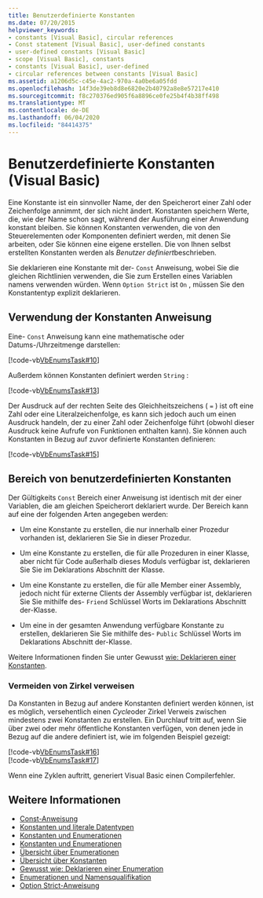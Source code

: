 ```yaml
---
title: Benutzerdefinierte Konstanten
ms.date: 07/20/2015
helpviewer_keywords:
- constants [Visual Basic], circular references
- Const statement [Visual Basic], user-defined constants
- user-defined constants [Visual Basic]
- scope [Visual Basic], constants
- constants [Visual Basic], user-defined
- circular references between constants [Visual Basic]
ms.assetid: a1206d5c-c45e-4ac2-970a-4a0be6a05fdd
ms.openlocfilehash: 14f3de39eb8d8e6820e2b40792a8e8e57217e410
ms.sourcegitcommit: f8c270376ed905f6a8896ce0fe25b4f4b38ff498
ms.translationtype: MT
ms.contentlocale: de-DE
ms.lasthandoff: 06/04/2020
ms.locfileid: "84414375"
---
```

# <a name="user-defined-constants-visual-basic"></a>Benutzerdefinierte Konstanten (Visual Basic)
Eine Konstante ist ein sinnvoller Name, der den Speicherort einer Zahl oder Zeichenfolge annimmt, der sich nicht ändert. Konstanten speichern Werte, die, wie der Name schon sagt, während der Ausführung einer Anwendung konstant bleiben. Sie können Konstanten verwenden, die von den Steuerelementen oder Komponenten definiert werden, mit denen Sie arbeiten, oder Sie können eine eigene erstellen. Die von Ihnen selbst erstellten Konstanten werden als *Benutzer definiert*beschrieben.  
  
 Sie deklarieren eine Konstante mit der- `Const` Anweisung, wobei Sie die gleichen Richtlinien verwenden, die Sie zum Erstellen eines Variablen namens verwenden würden. Wenn `Option Strict` ist `On` , müssen Sie den Konstantentyp explizit deklarieren.  
  
## <a name="const-statement-usage"></a>Verwendung der Konstanten Anweisung  
 Eine- `Const` Anweisung kann eine mathematische oder Datums-/Uhrzeitmenge darstellen:  
  
 [!code-vb[VbEnumsTask#10](~/samples/snippets/visualbasic/VS_Snippets_VBCSharp/VbEnumsTask/VB/Class2.vb#10)]  
  
 Außerdem können Konstanten definiert werden `String` :  
  
 [!code-vb[VbEnumsTask#13](~/samples/snippets/visualbasic/VS_Snippets_VBCSharp/VbEnumsTask/VB/Class2.vb#13)]  
  
 Der Ausdruck auf der rechten Seite des Gleichheitszeichens ( `=` ) ist oft eine Zahl oder eine Literalzeichenfolge, es kann sich jedoch auch um einen Ausdruck handeln, der zu einer Zahl oder Zeichenfolge führt (obwohl dieser Ausdruck keine Aufrufe von Funktionen enthalten kann). Sie können auch Konstanten in Bezug auf zuvor definierte Konstanten definieren:  
  
 [!code-vb[VbEnumsTask#15](~/samples/snippets/visualbasic/VS_Snippets_VBCSharp/VbEnumsTask/VB/Class2.vb#15)]  
  
## <a name="scope-of-user-defined-constants"></a>Bereich von benutzerdefinierten Konstanten  
 Der Gültigkeits `Const` Bereich einer Anweisung ist identisch mit der einer Variablen, die am gleichen Speicherort deklariert wurde. Der Bereich kann auf eine der folgenden Arten angegeben werden:  
  
- Um eine Konstante zu erstellen, die nur innerhalb einer Prozedur vorhanden ist, deklarieren Sie Sie in dieser Prozedur.  
  
- Um eine Konstante zu erstellen, die für alle Prozeduren in einer Klasse, aber nicht für Code außerhalb dieses Moduls verfügbar ist, deklarieren Sie Sie im Deklarations Abschnitt der Klasse.  
  
- Um eine Konstante zu erstellen, die für alle Member einer Assembly, jedoch nicht für externe Clients der Assembly verfügbar ist, deklarieren Sie Sie mithilfe des- `Friend` Schlüssel Worts im Deklarations Abschnitt der-Klasse.  
  
- Um eine in der gesamten Anwendung verfügbare Konstante zu erstellen, deklarieren Sie Sie mithilfe des- `Public` Schlüssel Worts im Deklarations Abschnitt der-Klasse.  
  
 Weitere Informationen finden Sie unter Gewusst [wie: Deklarieren einer Konstanten](how-to-declare-a-constant.md).  
  
### <a name="avoiding-circular-references"></a>Vermeiden von Zirkel verweisen  
 Da Konstanten in Bezug auf andere Konstanten definiert werden können, ist es möglich, versehentlich einen *Cycle*oder Zirkel Verweis zwischen mindestens zwei Konstanten zu erstellen. Ein Durchlauf tritt auf, wenn Sie über zwei oder mehr öffentliche Konstanten verfügen, von denen jede in Bezug auf die andere definiert ist, wie im folgenden Beispiel gezeigt:  
  
 [!code-vb[VbEnumsTask#16](~/samples/snippets/visualbasic/VS_Snippets_VBCSharp/VbEnumsTask/VB/Class2.vb#16)]  
[!code-vb[VbEnumsTask#17](~/samples/snippets/visualbasic/VS_Snippets_VBCSharp/VbEnumsTask/VB/Class2.vb#17)]  
  
 Wenn eine Zyklen auftritt, generiert Visual Basic einen Compilerfehler.  
  
## <a name="see-also"></a>Weitere Informationen

- [Const-Anweisung](../../../language-reference/statements/const-statement.md)
- [Konstanten und literale Datentypen](constant-and-literal-data-types.md)
- [Konstanten und Enumerationen](index.md)
- [Konstanten und Enumerationen](../../../language-reference/constants-and-enumerations.md)
- [Übersicht über Enumerationen](enumerations-overview.md)
- [Übersicht über Konstanten](constants-overview.md)
- [Gewusst wie: Deklarieren einer Enumeration](how-to-declare-enumerations.md)
- [Enumerationen und Namensqualifikation](enumerations-and-name-qualification.md)
- [Option Strict-Anweisung](../../../language-reference/statements/option-strict-statement.md)
